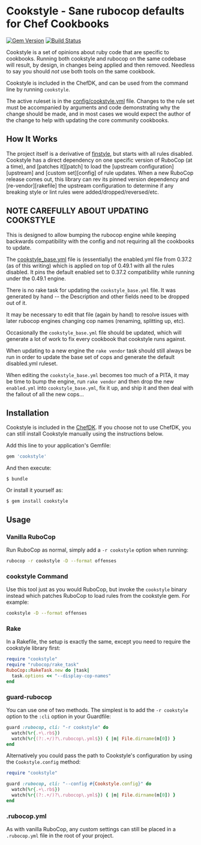 # Cookstyle - Sane rubocop defaults for Chef Cookbooks

[![Gem Version](https://badge.fury.io/rb/cookstyle.svg)](https://badge.fury.io/rb/cookstyle) [![Build Status](https://travis-ci.org/chef/cookstyle.svg?branch=master)](https://travis-ci.org/chef/cookstyle)

Cookstyle is a set of opinions about ruby code that are specific to cookbooks. Running both cookstyle and rubocop on the same codebase will result, by design, in changes being applied and then removed. Needless to say you should _not_ use both tools on the same cookbook.

Cookstyle is included in the ChefDK, and can be used from the command line by running `cookstyle`.

The active ruleset is in the [config/cookstyle.yml](https://github.com/chef/cookstyle/blob/master/config/cookstyle.yml) file. Changes to the rule set must be accompanied by arguments and code demonstrating why the change should be made, and in most cases we would expect the author of the change to help with updating the core community cookbooks.

## How It Works

The project itself is a derivative of [finstyle](https://github.com/fnichol/finstyle), but starts with all rules disabled. Cookstyle has a direct dependency on one specific version of RuboCop (at a time), and [patches it][patch] to load the [upstream configuration][upstream] and [custom set][config] of rule updates. When a new RuboCop release comes out, this library can rev its pinned version dependency and [re-vendor][rakefile] the upstream configuration to determine if any breaking style or lint rules were added/dropped/reversed/etc.

## NOTE CAREFULLY ABOUT UPDATING COOKSTYLE

This is designed to allow bumping the rubocop engine while keeping backwards compatibility with the config and not requiring all the cookbooks to update.

The [cookstyle_base.yml](https://github.com/chef/cookstyle/blob/master/config/cookstyle_base.yml) file is (essentially) the enabled.yml file from 0.37.2 (as of this writing) which is applied on top of 0.49.1 with all the rules disabled. It pins the default enabled set to 0.37.2 compatibility while running under the 0.49.1 engine.

There is no rake task for updating the `cookstyle_base.yml` file. It was generated by hand -- the Description and other fields need to be dropped out of it.

It may be necessary to edit that file (again by hand) to resolve issues with later rubocop engines changing cop names (renaming, splitting up, etc).

Occasionally the `cookstyle_base.yml` file should be updated, which will generate a lot of work to fix every cookbook that cookstyle runs against.

When updating to a new engine the `rake vendor` task should still always be run in order to update the base set of cops and generate the default disabled.yml ruleset.

When editing the `cookstyle_base.yml` becomes too much of a PITA, it may be time to bump the engine, run `rake vendor` and then drop the new `enabled.yml` into `cookstyle_base.yml`, fix it up, and ship it and then deal with the fallout of all the new cops...

## Installation

Cookstyle is included in the [ChefDK](https://downloads.chef.io/chefdk). If you choose not to use ChefDK, you can still install Cookstyle manually using the instructions below.

Add this line to your application's Gemfile:

```ruby
gem 'cookstyle'
```

And then execute:

```
$ bundle
```

Or install it yourself as:

```
$ gem install cookstyle
```

## Usage

### Vanilla RuboCop

Run RuboCop as normal, simply add a `-r cookstyle` option when running:

```sh
rubocop -r cookstyle -D --format offenses
```

### cookstyle Command

Use this tool just as you would RuboCop, but invoke the `cookstyle` binary instead which patches RuboCop to load rules from the cookstyle gem. For example:

```sh
cookstyle -D --format offenses
```

### Rake

In a Rakefile, the setup is exactly the same, except you need to require the cookstyle library first:

```ruby
require "cookstyle"
require "rubocop/rake_task"
RuboCop::RakeTask.new do |task|
  task.options << "--display-cop-names"
end
```

### guard-rubocop

You can use one of two methods. The simplest is to add the `-r cookstyle` option to the `:cli` option in your Guardfile:

```ruby
guard :rubocop, cli: "-r cookstyle" do
  watch(%r{.+\.rb$})
  watch(%r{(?:.+/)?\.rubocop\.yml$}) { |m| File.dirname(m[0]) }
end
```

Alternatively you could pass the path to Cookstyle's configuration by using the `Cookstyle.config` method:

```ruby
require "cookstyle"

guard :rubocop, cli: "--config #{Cookstyle.config}" do
  watch(%r{.+\.rb$})
  watch(%r{(?:.+/)?\.rubocop\.yml$}) { |m| File.dirname(m[0]) }
end
```

### .rubocop.yml

As with vanilla RuboCop, any custom settings can still be placed in a `.rubocop.yml` file in the root of your project.
